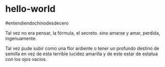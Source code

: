 # hello-world
#entendiendochinodesdecero



Tal vez no era pensar, la fórmula, el secreto.
sino amarse y amar, perdida, ingenuamente.

Tal vez pude subir como una flor ardiente
o tener un profundo destino de semilla
en vez de esta terrible lucidez amarilla
y de este estar de estatua con los ojos vacíos.
